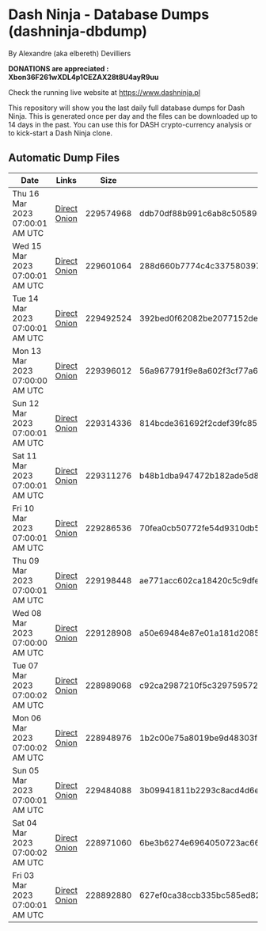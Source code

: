 # Dash Ninja - Database Dumps (dashninja-dbdump)
By Alexandre (aka elbereth) Devilliers

**DONATIONS are appreciated : Xbon36F261wXDL4p1CEZAX28t8U4ayR9uu**

Check the running live website at https://www.dashninja.pl

This repository will show you the last daily full database dumps for Dash Ninja. This is generated once per day and the files can be downloaded up to 14 days in the past.
You can use this for DASH crypto-currency analysis or to kick-start a Dash Ninja clone.


## Automatic Dump Files
| Date | Links | Size | SHA256 |
|--|--|--|--|
| Thu 16 Mar 2023 07:00:01 AM UTC | [Direct](https://oshi.at/WrsY) [Onion](http://5ety7tpkim5me6eszuwcje7bmy25pbtrjtue7zkqqgziljwqy3rrikqd.onion/WrsY) | 229574968 | ddb70df88b991c6ab8c5058954afbf2033a21ce5fedbad22bf19021a2b603565 | 
| Wed 15 Mar 2023 07:00:01 AM UTC | [Direct](https://oshi.at/WcPW) [Onion](http://5ety7tpkim5me6eszuwcje7bmy25pbtrjtue7zkqqgziljwqy3rrikqd.onion/WcPW) | 229601064 | 288d660b7774c4c33758039766e453bb6a1f0e4bdf6dad3951b0af2178395bb6 | 
| Tue 14 Mar 2023 07:00:01 AM UTC | [Direct](https://oshi.at/CEYv) [Onion](http://5ety7tpkim5me6eszuwcje7bmy25pbtrjtue7zkqqgziljwqy3rrikqd.onion/CEYv) | 229492524 | 392bed0f62082be2077152de9f3dd6197f4d5cfccdad47fb9664aa7bd2ff5f9b | 
| Mon 13 Mar 2023 07:00:00 AM UTC | [Direct](https://oshi.at/zdUJ) [Onion](http://5ety7tpkim5me6eszuwcje7bmy25pbtrjtue7zkqqgziljwqy3rrikqd.onion/zdUJ) | 229396012 | 56a967791f9e8a602f3cf77a66e0bcaae4941074dd7af421bdcb6183421b50ec | 
| Sun 12 Mar 2023 07:00:01 AM UTC | [Direct](https://oshi.at/CnBV) [Onion](http://5ety7tpkim5me6eszuwcje7bmy25pbtrjtue7zkqqgziljwqy3rrikqd.onion/CnBV) | 229314336 | 814bcde361692f2cdef39fc857921c6404f420991430f6f308c4301759995121 | 
| Sat 11 Mar 2023 07:00:01 AM UTC | [Direct](https://oshi.at/feeX) [Onion](http://5ety7tpkim5me6eszuwcje7bmy25pbtrjtue7zkqqgziljwqy3rrikqd.onion/feeX) | 229311276 | b48b1dba947472b182ade5d887a824942cc19146c2f336aad3f8a693f38a5cf8 | 
| Fri 10 Mar 2023 07:00:01 AM UTC | [Direct](https://oshi.at/cGUx) [Onion](http://5ety7tpkim5me6eszuwcje7bmy25pbtrjtue7zkqqgziljwqy3rrikqd.onion/cGUx) | 229286536 | 70fea0cb50772fe54d9310db58c7b441fd57786c8206b9e68a17b382e540b2ad | 
| Thu 09 Mar 2023 07:00:01 AM UTC | [Direct](https://oshi.at/NxMe) [Onion](http://5ety7tpkim5me6eszuwcje7bmy25pbtrjtue7zkqqgziljwqy3rrikqd.onion/NxMe) | 229198448 | ae771acc602ca18420c5c9dfe43038ce548a79ffaf5544492847a4134dd4c3f4 | 
| Wed 08 Mar 2023 07:00:00 AM UTC | [Direct](https://oshi.at/QjAL) [Onion](http://5ety7tpkim5me6eszuwcje7bmy25pbtrjtue7zkqqgziljwqy3rrikqd.onion/QjAL) | 229128908 | a50e69484e87e01a181d2085acf403e0e8716f6a697949c5d658867243947ffa | 
| Tue 07 Mar 2023 07:00:02 AM UTC | [Direct](https://oshi.at/EiQE) [Onion](http://5ety7tpkim5me6eszuwcje7bmy25pbtrjtue7zkqqgziljwqy3rrikqd.onion/EiQE) | 228989068 | c92ca2987210f5c329759572dedb62c27d4664c149fb056686fb8a1558434dbc | 
| Mon 06 Mar 2023 07:00:02 AM UTC | [Direct](https://oshi.at/VsKw) [Onion](http://5ety7tpkim5me6eszuwcje7bmy25pbtrjtue7zkqqgziljwqy3rrikqd.onion/VsKw) | 228948976 | 1b2c00e75a8019be9d48303f2ac0d7800a927f5362f03c91795a9f76d42f7d7f | 
| Sun 05 Mar 2023 07:00:01 AM UTC | [Direct](https://oshi.at/jBrX) [Onion](http://5ety7tpkim5me6eszuwcje7bmy25pbtrjtue7zkqqgziljwqy3rrikqd.onion/jBrX) | 229484088 | 3b09941811b2293c8acd4d6eec6b6d43309b05b68c4f3e95a15cec926c67e7ac | 
| Sat 04 Mar 2023 07:00:02 AM UTC | [Direct](https://oshi.at/PfHy) [Onion](http://5ety7tpkim5me6eszuwcje7bmy25pbtrjtue7zkqqgziljwqy3rrikqd.onion/PfHy) | 228971060 | 6be3b6274e6964050723ac662d7d3656e9d63301047c8ccf04a3103cc1f398b1 | 
| Fri 03 Mar 2023 07:00:01 AM UTC | [Direct](https://oshi.at/sXpT) [Onion](http://5ety7tpkim5me6eszuwcje7bmy25pbtrjtue7zkqqgziljwqy3rrikqd.onion/sXpT) | 228892880 | 627ef0ca38ccb335bc585ed82d2437dad566daa03e829b257e4dbb7a206b9dd3 | 
